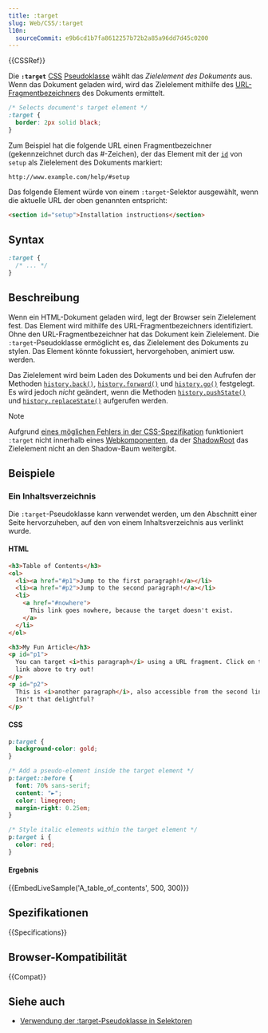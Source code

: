 ```yaml
---
title: :target
slug: Web/CSS/:target
l10n:
  sourceCommit: e9b6cd1b7fa8612257b72b2a85a96dd7d45c0200
---
```


{{CSSRef}}

Die **`:target`** [CSS](/de/docs/Web/CSS) [Pseudoklasse](/de/docs/Web/CSS/Pseudo-classes) wählt das _Zielelement des Dokuments_ aus. Wenn das Dokument geladen wird, wird das Zielelement mithilfe des [URL-Fragmentbezeichners](/de/docs/Web/URI/Reference/Fragment#fragment) des Dokuments ermittelt.

```css
/* Selects document's target element */
:target {
  border: 2px solid black;
}
```

Zum Beispiel hat die folgende URL einen Fragmentbezeichner (gekennzeichnet durch das _#_-Zeichen), der das Element mit der [`id`](/de/docs/Web/HTML/Reference/Global_attributes/id) von `setup` als Zielelement des Dokuments markiert:

```url
http://www.example.com/help/#setup
```

Das folgende Element würde von einem `:target`-Selektor ausgewählt, wenn die aktuelle URL der oben genannten entspricht:

```html
<section id="setup">Installation instructions</section>
```

## Syntax

```css
:target {
  /* ... */
}
```

## Beschreibung

Wenn ein HTML-Dokument geladen wird, legt der Browser sein Zielelement fest. Das Element wird mithilfe des URL-Fragmentbezeichners identifiziert. Ohne den URL-Fragmentbezeichner hat das Dokument kein Zielelement. Die `:target`-Pseudoklasse ermöglicht es, das Zielelement des Dokuments zu stylen. Das Element könnte fokussiert, hervorgehoben, animiert usw. werden.

Das Zielelement wird beim Laden des Dokuments und bei den Aufrufen der Methoden [`history.back()`](/de/docs/Web/API/History/back), [`history.forward()`](/de/docs/Web/API/History/forward) und [`history.go()`](/de/docs/Web/API/History/forward) festgelegt. Es wird jedoch _nicht_ geändert, wenn die Methoden [`history.pushState()`](/de/docs/Web/API/History/pushState) und [`history.replaceState()`](/de/docs/Web/API/History/replaceState) aufgerufen werden.

> [!NOTE]
> Aufgrund [eines möglichen Fehlers in der CSS-Spezifikation](https://discourse.wicg.io/t/target-css-does-not-work-because-shadowroot-does-not-set-a-target-element/2070/) funktioniert `:target` nicht innerhalb eines [Webkomponenten](/de/docs/Web/API/Web_components), da der [ShadowRoot](/de/docs/Web/API/ShadowRoot) das Zielelement nicht an den Shadow-Baum weitergibt.

## Beispiele

### Ein Inhaltsverzeichnis

Die `:target`-Pseudoklasse kann verwendet werden, um den Abschnitt einer Seite hervorzuheben, auf den von einem Inhaltsverzeichnis aus verlinkt wurde.

#### HTML

```html
<h3>Table of Contents</h3>
<ol>
  <li><a href="#p1">Jump to the first paragraph!</a></li>
  <li><a href="#p2">Jump to the second paragraph!</a></li>
  <li>
    <a href="#nowhere">
      This link goes nowhere, because the target doesn't exist.
    </a>
  </li>
</ol>

<h3>My Fun Article</h3>
<p id="p1">
  You can target <i>this paragraph</i> using a URL fragment. Click on the first
  link above to try out!
</p>
<p id="p2">
  This is <i>another paragraph</i>, also accessible from the second link above.
  Isn't that delightful?
</p>
```

#### CSS

```css
p:target {
  background-color: gold;
}

/* Add a pseudo-element inside the target element */
p:target::before {
  font: 70% sans-serif;
  content: "►";
  color: limegreen;
  margin-right: 0.25em;
}

/* Style italic elements within the target element */
p:target i {
  color: red;
}
```

#### Ergebnis

{{EmbedLiveSample('A_table_of_contents', 500, 300)}}

## Spezifikationen

{{Specifications}}

## Browser-Kompatibilität

{{Compat}}

## Siehe auch

- [Verwendung der :target-Pseudoklasse in Selektoren](/de/docs/Web/CSS/CSS_selectors/Using_the_:target_pseudo-class_in_selectors)
